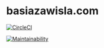 basiazawisla.com
==============

[![CircleCI](https://dl.circleci.com/status-badge/img/gh/pboksz/basia-zawisla/tree/master.svg?style=svg)](https://dl.circleci.com/status-badge/redirect/gh/pboksz/basia-zawisla/tree/master)

[![Maintainability](https://api.codeclimate.com/v1/badges/7f106475339854c35a28/maintainability)](https://codeclimate.com/github/pboksz/basia-zawisla/maintainability)
